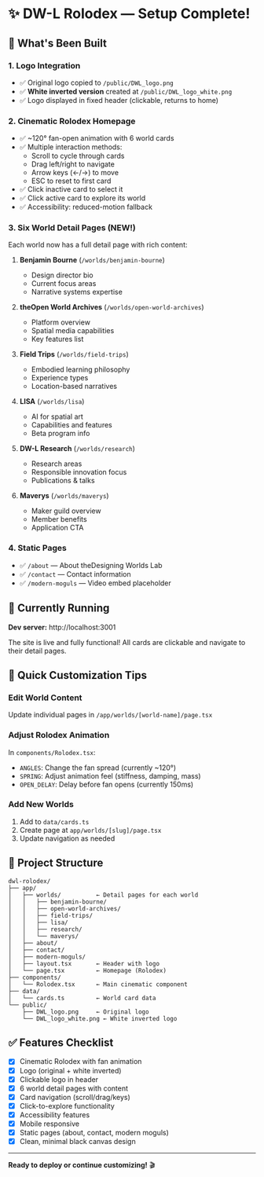 # ✨ DW-L Rolodex — Setup Complete!

## 🎉 What's Been Built

### 1. **Logo Integration**
- ✅ Original logo copied to `/public/DWL_logo.png`
- ✅ **White inverted version** created at `/public/DWL_logo_white.png`
- ✅ Logo displayed in fixed header (clickable, returns to home)

### 2. **Cinematic Rolodex Homepage**
- ✅ ~120° fan-open animation with 6 world cards
- ✅ Multiple interaction methods:
  - Scroll to cycle through cards
  - Drag left/right to navigate
  - Arrow keys (←/→) to move
  - ESC to reset to first card
- ✅ Click inactive card to select it
- ✅ Click active card to explore its world
- ✅ Accessibility: reduced-motion fallback

### 3. **Six World Detail Pages** (NEW!)
Each world now has a full detail page with rich content:

1. **Benjamin Bourne** (`/worlds/benjamin-bourne`)
   - Design director bio
   - Current focus areas
   - Narrative systems expertise

2. **theOpen World Archives** (`/worlds/open-world-archives`)
   - Platform overview
   - Spatial media capabilities
   - Key features list

3. **Field Trips** (`/worlds/field-trips`)
   - Embodied learning philosophy
   - Experience types
   - Location-based narratives

4. **LISA** (`/worlds/lisa`)
   - AI for spatial art
   - Capabilities and features
   - Beta program info

5. **DW-L Research** (`/worlds/research`)
   - Research areas
   - Responsible innovation focus
   - Publications & talks

6. **Maverys** (`/worlds/maverys`)
   - Maker guild overview
   - Member benefits
   - Application CTA

### 4. **Static Pages**
- ✅ `/about` — About theDesigning Worlds Lab
- ✅ `/contact` — Contact information
- ✅ `/modern-moguls` — Video embed placeholder

## 🚀 Currently Running

**Dev server:** http://localhost:3001

The site is live and fully functional! All cards are clickable and navigate to their detail pages.

## 🎨 Quick Customization Tips

### Edit World Content
Update individual pages in `/app/worlds/[world-name]/page.tsx`

### Adjust Rolodex Animation
In `components/Rolodex.tsx`:
- `ANGLES`: Change the fan spread (currently ~120°)
- `SPRING`: Adjust animation feel (stiffness, damping, mass)
- `OPEN_DELAY`: Delay before fan opens (currently 150ms)

### Add New Worlds
1. Add to `data/cards.ts`
2. Create page at `app/worlds/[slug]/page.tsx`
3. Update navigation as needed

## 📁 Project Structure

```
dwl-rolodex/
├── app/
│   ├── worlds/          ← Detail pages for each world
│   │   ├── benjamin-bourne/
│   │   ├── open-world-archives/
│   │   ├── field-trips/
│   │   ├── lisa/
│   │   ├── research/
│   │   └── maverys/
│   ├── about/
│   ├── contact/
│   ├── modern-moguls/
│   ├── layout.tsx       ← Header with logo
│   └── page.tsx         ← Homepage (Rolodex)
├── components/
│   └── Rolodex.tsx      ← Main cinematic component
├── data/
│   └── cards.ts         ← World card data
└── public/
    ├── DWL_logo.png     ← Original logo
    └── DWL_logo_white.png ← White inverted logo
```

## ✅ Features Checklist

- [x] Cinematic Rolodex with fan animation
- [x] Logo (original + white inverted)
- [x] Clickable logo in header
- [x] 6 world detail pages with content
- [x] Card navigation (scroll/drag/keys)
- [x] Click-to-explore functionality
- [x] Accessibility features
- [x] Mobile responsive
- [x] Static pages (about, contact, modern moguls)
- [x] Clean, minimal black canvas design

---

**Ready to deploy or continue customizing!** 🎬


